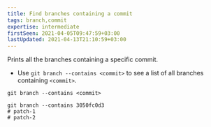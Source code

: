 ```yaml
---
title: Find branches containing a commit
tags: branch,commit
expertise: intermediate
firstSeen: 2021-04-05T09:47:59+03:00
lastUpdated: 2021-04-13T21:10:59+03:00
---
```


Prints all the branches containing a specific commit.

- Use `git branch --contains <commit>` to see a list of all branches containing `<commit>`.

```shell
git branch --contains <commit>
```

```shell
git branch --contains 3050fc0d3
# patch-1
# patch-2
```
